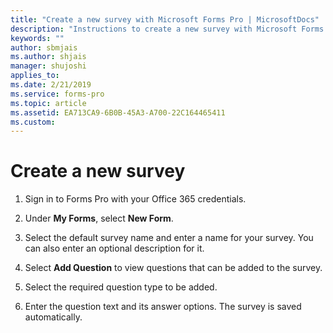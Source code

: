 ```yaml
---
title: "Create a new survey with Microsoft Forms Pro | MicrosoftDocs"
description: "Instructions to create a new survey with Microsoft Forms Pro"
keywords: ""
author: sbmjais
ms.author: shjais
manager: shujoshi
applies_to: 
ms.date: 2/21/2019
ms.service: forms-pro
ms.topic: article
ms.assetid: EA713CA9-6B0B-45A3-A700-22C164465411
ms.custom: 
---
```


# Create a new survey

1.	Sign in to Forms Pro with your Office 365 credentials.

2.	Under **My Forms**, select **New Form**.

3.	Select the default survey name and enter a name for your survey. You can also enter an optional description for it.

4.	Select **Add Question** to view questions that can be added to the survey.

5.	Select the required question type to be added.

6.	Enter the question text and its answer options. The survey is saved automatically.

